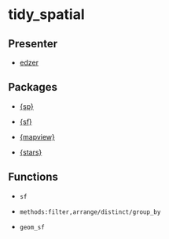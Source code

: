 tidy\_spatial
================

Presenter
---------

-   [edzer](https://github.com/)

Packages
--------

-   [{sp}](r-spatial/sp)

-   [{sf}](r-spatial/sf)

-   [{mapview}](r-spatial/mapview)

-   [{stars}](r-spatial/stars)

Functions
---------

-   `sf`

-   `methods:filter,arrange/distinct/group_by`

-   `geom_sf`
